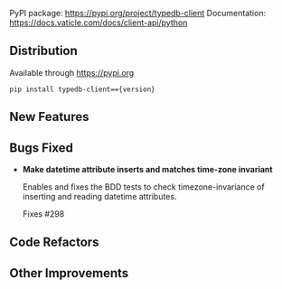 PyPI package: https://pypi.org/project/typedb-client
Documentation: https://docs.vaticle.com/docs/client-api/python

## Distribution

Available through https://pypi.org

```
pip install typedb-client=={version}
```


## New Features


## Bugs Fixed
- **Make datetime attribute inserts and matches time-zone invariant**
  
  Enables and fixes the BDD tests to check timezone-invariance of inserting and reading datetime attributes.

  Fixes #298
  
## Code Refactors


## Other Improvements

    